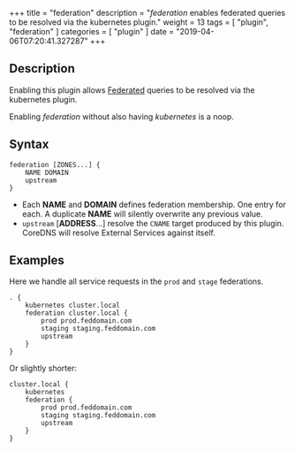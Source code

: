 +++
title = "federation"
description = "*federation* enables federated queries to be resolved via the kubernetes plugin."
weight = 13
tags = [ "plugin", "federation" ]
categories = [ "plugin" ]
date = "2019-04-06T07:20:41.327287"
+++

## Description

Enabling this plugin allows
[Federated](https://kubernetes.io/docs/tasks/federation/federation-service-discovery/) queries to be
resolved via the kubernetes plugin.

Enabling *federation* without also having *kubernetes* is a noop.

## Syntax

~~~
federation [ZONES...] {
    NAME DOMAIN
    upstream
}
~~~

* Each **NAME** and **DOMAIN** defines federation membership. One entry for each. A duplicate
  **NAME** will silently overwrite any previous value.
* `upstream` [**ADDRESS**...] resolve the `CNAME` target produced by this plugin.  CoreDNS
  will resolve External Services against itself.

## Examples

Here we handle all service requests in the `prod` and `stage` federations.

~~~
. {
    kubernetes cluster.local
    federation cluster.local {
        prod prod.feddomain.com
        staging staging.feddomain.com
        upstream
    }
}
~~~

Or slightly shorter:

~~~
cluster.local {
    kubernetes
    federation {
        prod prod.feddomain.com
        staging staging.feddomain.com
        upstream
    }
}
~~~
